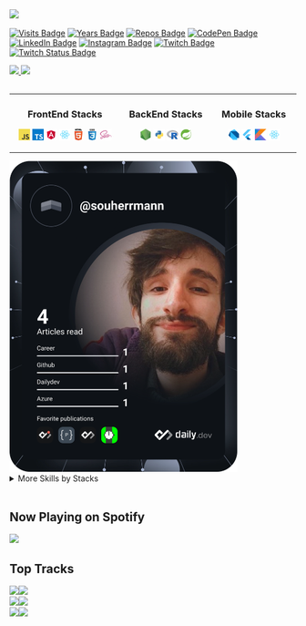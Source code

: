 <img src="https://i.ibb.co/LYLZMgP/banner.jpg">

[![Visits Badge](https://badges.pufler.dev/visits/herrmannjob/herrmannjob)](https://github.com/herrmannjob)
[![Years Badge](https://badges.pufler.dev/years/herrmannjob)](https://github.com/herrmannjob)
[![Repos Badge](https://badges.pufler.dev/repos/herrmannjob)](https://github.com/herrmannjob)
[![CodePen Badge](https://img.shields.io/badge/CodePen-Profile-informational?style=flat&logo=codepen&logoColor=white&color=2FC71E)](https://codepen.io/herrmannjob)
[![LinkedIn Badge](https://img.shields.io/badge/LinkedIn-Profile-informational?style=flat&logo=linkedin&logoColor=white&color=2FC71E)](https://www.linkedin.com/in/souherrmann)
[![Instagram Badge](https://img.shields.io/badge/Instagram-Profile-informational?style=flat&logo=instagram&logoColor=white&color=2FC71E)](https://www.instagram.com/herrmann.css)
[![Twitch Badge](https://img.shields.io/badge/Twitch-Channel-informational?style=flat&logo=twitch&logoColor=white&color=2FC71E)](https://www.twitch.tv/souherrmann)
[![Twitch Status Badge](https://img.shields.io/twitch/status/souherrmann?style=social)](https://www.twitch.tv/souherrmann)


<div>
  <a href="https://github.com/herrmannjob">
  <img height="180em" src="https://github-readme-stats.vercel.app/api?username=herrmannjob&show_icons=true&theme=chartreuse-dark&include_all_commits=true&count_private=true">
  <img height="180em" src="https://github-readme-stats.vercel.app/api/top-langs/?username=herrmannjob&layout=compact&langs_count=7&theme=chartreuse-dark">
  </a>
</div>

<br>

<table><tr><td valign="top" width="400" align="center">

### FrontEnd Stacks
<code><img height="20" src="https://raw.githubusercontent.com/github/explore/80688e429a7d4ef2fca1e82350fe8e3517d3494d/topics/javascript/javascript.png"></code>
<code><img height="20" src="https://raw.githubusercontent.com/github/explore/80688e429a7d4ef2fca1e82350fe8e3517d3494d/topics/typescript/typescript.png"></code>
<code><img height="20" src="https://raw.githubusercontent.com/github/explore/80688e429a7d4ef2fca1e82350fe8e3517d3494d/topics/angular/angular.png"></code>
<code><img height="20" src="https://raw.githubusercontent.com/github/explore/80688e429a7d4ef2fca1e82350fe8e3517d3494d/topics/react/react.png"></code>
<code><img height="20" src="https://raw.githubusercontent.com/github/explore/80688e429a7d4ef2fca1e82350fe8e3517d3494d/topics/html/html.png"></code>
<code><img height="20" src="https://raw.githubusercontent.com/github/explore/80688e429a7d4ef2fca1e82350fe8e3517d3494d/topics/css/css.png"></code>
<code><img height="20" src="https://raw.githubusercontent.com/github/explore/80688e429a7d4ef2fca1e82350fe8e3517d3494d/topics/sass/sass.png"></code>
</td><td valign="top" width="300" align="center">

### BackEnd Stacks
<code><img height="20" src="https://raw.githubusercontent.com/github/explore/80688e429a7d4ef2fca1e82350fe8e3517d3494d/topics/nodejs/nodejs.png"></code>
<code><img height="20" src="https://raw.githubusercontent.com/github/explore/80688e429a7d4ef2fca1e82350fe8e3517d3494d/topics/python/python.png"></code>
<code><img height="20" src="https://raw.githubusercontent.com/github/explore/80688e429a7d4ef2fca1e82350fe8e3517d3494d/topics/r/r.png"></code>
<code><img height="20" src="https://raw.githubusercontent.com/github/explore/80688e429a7d4ef2fca1e82350fe8e3517d3494d/topics/spring-boot/spring-boot.png"></code>
</td><td valign="top" width="300" align="center">

### Mobile Stacks
<code><img height="20" src="https://raw.githubusercontent.com/github/explore/80688e429a7d4ef2fca1e82350fe8e3517d3494d/topics/dart/dart.png"></code>
<code><img height="20" src="https://raw.githubusercontent.com/github/explore/80688e429a7d4ef2fca1e82350fe8e3517d3494d/topics/flutter/flutter.png"></code>
<code><img height="20" src="https://raw.githubusercontent.com/github/explore/80688e429a7d4ef2fca1e82350fe8e3517d3494d/topics/kotlin/kotlin.png"></code>
<code><img height="20" src="https://raw.githubusercontent.com/github/explore/80688e429a7d4ef2fca1e82350fe8e3517d3494d/topics/react-native/react-native.png"></code>
</td></tr></table>

<div>
  <a href="https://app.daily.dev/souherrmann"><img src="https://github.com/herrmannjob/herrmannjob/blob/main/devcard.svg" width="400" alt="Gabriel Herrmann Grecchi's Dev Card"/></a>
<details>
<summary>More Skills by Stacks</summary>
<br>
  
![](https://img.shields.io/badge/FrontEnd-Redux-informational?style=flat&logo=Redux&logoColor=white&color=2FC71E)
![](https://img.shields.io/badge/FrontEnd-Svelte-informational?style=flat&logo=Svelte&logoColor=white&color=2FC71E)
![](https://img.shields.io/badge/FrontEnd-Next.js-informational?style=flat&logo=next.js&logoColor=white&color=2FC71E)
![](https://img.shields.io/badge/FrontEnd-Nuxt.js-informational?style=flat&logo=nuxt.js&logoColor=white&color=2FC71E)
![](https://img.shields.io/badge/FrontEnd-MaterialUI-informational?style=flat&logo=materialui&logoColor=white&color=2FC71E)
![](https://img.shields.io/badge/FrontEnd-Bootstrap-informational?style=flat&logo=bootstrap&logoColor=white&color=2FC71E)
![](https://img.shields.io/badge/FrontEnd-Less-informational?style=flat&logo=less&logoColor=white&color=2FC71E)
![](https://img.shields.io/badge/FrontEnd-Tailwind-informational?style=flat&logo=Tailwind-CSS&logoColor=white&color=2FC71E)
![](https://img.shields.io/badge/FrontEnd-Stylus-informational?style=flat&logo=Stylus&logoColor=white&color=2FC71E)
  
<br>
  
![](https://img.shields.io/badge/BackEnd-Nest.js-informational?style=flat&logo=Nestjs&logoColor=white&color=2FC71E)
![](https://img.shields.io/badge/BackEnd-Java-informational?style=flat&logo=Java&logoColor=white&color=2FC71E)
![](https://img.shields.io/badge/BackEnd-CSharp-informational?style=flat&logo=c-sharp&logoColor=white&color=2FC71E)
![](https://img.shields.io/badge/BackEnd-.NET-informational?style=flat&logo=.net&logoColor=white&color=2FC71E)
![](https://img.shields.io/badge/BackEnd-MongoDB-informational?style=flat&logo=MongoDB&logoColor=white&color=2FC71E)
![](https://img.shields.io/badge/BackEnd-MySQL-informational?style=flat&logo=MySQL&logoColor=white&color=2FC71E)
![](https://img.shields.io/badge/BackEnd-Oracle-informational?style=flat&logo=oracle&logoColor=white&color=2FC71E)
  
<br>

![](https://img.shields.io/badge/Mobile-Ionic-informational?style=flat&logo=ionic&logoColor=white&color=2FC71E)
![](https://img.shields.io/badge/Mobile-SwiftUI-informational?style=flat&logo=swift&logoColor=white&color=2FC71E)

<br>

![](https://img.shields.io/badge/Test-Jasmine-informational?style=flat&logo=Jasmine&logoColor=white&color=2FC71E)
![](https://img.shields.io/badge/Test-Jest-informational?style=flat&logo=jest&logoColor=white&color=2FC71E)
![](https://img.shields.io/badge/Test-Mocha-informational?style=flat&logo=Mocha&logoColor=white&color=2FC71E)
![](https://img.shields.io/badge/Test-Cypress-informational?style=flat&logo=Cypress&logoColor=white&color=2FC71E)
![](https://img.shields.io/badge/Test-Cucumber-informational?style=flat&logo=Cucumber&logoColor=white&color=2FC71E)

<br>

![](https://img.shields.io/badge/Tools-Docker-informational?style=flat&logo=docker&logoColor=white&color=2FC71E)
![](https://img.shields.io/badge/Tools-NGINX-informational?style=flat&logo=nginx&logoColor=white&color=2FC71E)
![](https://img.shields.io/badge/Tools-Netlify-informational?style=flat&logo=netlify&logoColor=white&color=2FC71E)
![](https://img.shields.io/badge/Tools-Heroku-informational?style=flat&logo=heroku&logoColor=white&color=2FC71E)
![](https://img.shields.io/badge/Tools-Vercel-informational?style=flat&logo=vercel&logoColor=white&color=2FC71E)
![](https://img.shields.io/badge/Tools-Babel.js-informational?style=flat&logo=babel&logoColor=white&color=2FC71E)
![](https://img.shields.io/badge/Tools-Gulp.js-informational?style=flat&logo=gulp&logoColor=white&color=2FC71E)
![](https://img.shields.io/badge/Tools-Webpack-informational?style=flat&logo=webpack&logoColor=white&color=2FC71E)
![](https://img.shields.io/badge/Tools-NPM-informational?style=flat&logo=npm&logoColor=white&color=2FC71E)
![](https://img.shields.io/badge/Tools-Postman-informational?style=flat&logo=Postman&logoColor=white&color=2FC71E)
![](https://img.shields.io/badge/Tools-Insomnia-informational?style=flat&logo=Adobe-Insomnia&logoColor=white&color=2FC71E)
![](https://img.shields.io/badge/Tools-Illustrator-informational?style=flat&logo=Adobe-Illustrator&logoColor=white&color=2FC71E)
![](https://img.shields.io/badge/Tools-Figma-informational?style=flat&logo=Figma&logoColor=white&color=2FC71E)
![](https://img.shields.io/badge/Tools-GitHub-informational?style=flat&logo=GitHub&logoColor=white&color=2FC71E)
![](https://img.shields.io/badge/Tools-GitLab-informational?style=flat&logo=GitLab&logoColor=white&color=2FC71E)
![](https://img.shields.io/badge/Tools-Bitbucket-informational?style=flat&logo=Bitbucket&logoColor=white&color=2FC71E)
![](https://img.shields.io/badge/Tools-Jira-informational?style=flat&logo=Jira-Software&logoColor=white&color=2FC71E)
![](https://img.shields.io/badge/Tools-Trello-informational?style=flat&logo=trello&logoColor=white&color=2FC71E)
</details>
</div>

<br>

## Now Playing on Spotify
<a href="https://now-playing-profile-herrmannjob.vercel.app/now-playing?open"><img src="https://now-playing-profile-herrmannjob.vercel.app/now-playing" height="64"></a>

## Top Tracks
<div style="display: flex !important; flex-direction: row !important" align="space-between">
  <a href="https://now-playing-profile-herrmannjob.vercel.app/top-tracks?i=1&open"><img src="https://now-playing-profile-herrmannjob.vercel.app/top-tracks?i=1" width="45%"></a>
  <a href="https://now-playing-profile-herrmannjob.vercel.app/top-tracks?i=4&open"><img src="https://now-playing-profile-herrmannjob.vercel.app/top-tracks?i=4" width="45%"></a>
</div>
<div style="display: flex !important; flex-direction: row !important" align="space-between">
  <a href="https://now-playing-profile-herrmannjob.vercel.app/top-tracks?i=2&open"><img src="https://now-playing-profile-herrmannjob.vercel.app/top-tracks?i=2" width="45%"></a>
  <a href="https://now-playing-profile-herrmannjob.vercel.app/top-tracks?i=5&open"><img src="https://now-playing-profile-herrmannjob.vercel.app/top-tracks?i=5" width="45%"></a>
</div>
<div style="display: flex !important; flex-direction: row !important" align="space-between">
  <a href="https://now-playing-profile-herrmannjob.vercel.app/top-tracks?i=3&open"><img src="https://now-playing-profile-herrmannjob.vercel.app/top-tracks?i=3" width="45%"></a>
  <a href="https://now-playing-profile-herrmannjob.vercel.app/top-tracks?i=6&open"><img src="https://now-playing-profile-herrmannjob.vercel.app/top-tracks?i=6" width="45%"></a>
</div>

